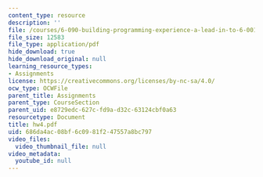 ```yaml
---
content_type: resource
description: ''
file: /courses/6-090-building-programming-experience-a-lead-in-to-6-001-january-iap-2005/686da4ac08bf6c0981f247557a8bc797_hw4.pdf
file_size: 12583
file_type: application/pdf
hide_download: true
hide_download_original: null
learning_resource_types:
- Assignments
license: https://creativecommons.org/licenses/by-nc-sa/4.0/
ocw_type: OCWFile
parent_title: Assignments
parent_type: CourseSection
parent_uid: e8729edc-627c-fd9a-d32c-63124cbf0a63
resourcetype: Document
title: hw4.pdf
uid: 686da4ac-08bf-6c09-81f2-47557a8bc797
video_files:
  video_thumbnail_file: null
video_metadata:
  youtube_id: null
---
```

